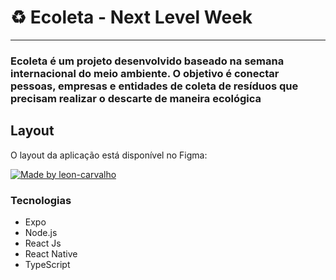 # ♻️ Ecoleta - Next Level Week

<hr>

### Ecoleta é um projeto desenvolvido baseado na semana internacional do meio ambiente. O objetivo é conectar pessoas, empresas e entidades de coleta de resíduos que precisam realizar o descarte de maneira ecológica

## Layout
O layout da aplicação está disponível no Figma:

<a href="https://www.figma.com/file/1SxgOMojOB2zYT0Mdk28lB/Ecoleta?node-id=136%3A546">
  <img alt="Made by leon-carvalho" src="https://img.shields.io/badge/Acessar%20Layout%20-Figma-%2304D361">
</a>

### Tecnologias

- Expo
- Node.js
- React Js
- React Native
- TypeScript


